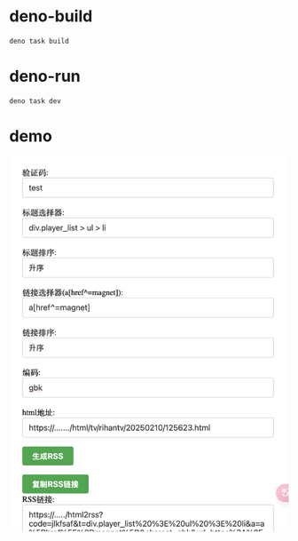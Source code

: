 # deno-build

```shell
deno task build
```

# deno-run

```shell
deno task dev
```

# demo

![demo.png](assets/demo.png)
